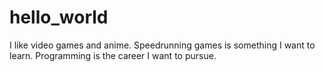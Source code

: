 # hello_world
I like video games and anime. 
Speedrunning games is something I want to learn. 
Programming is the career I want to pursue.
